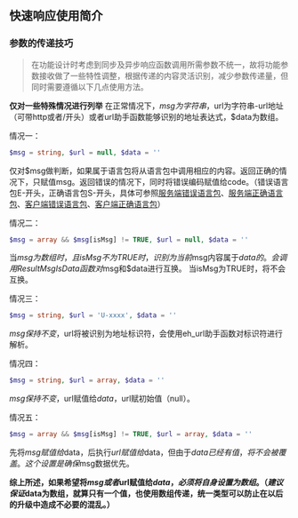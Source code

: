 ## 快速响应使用简介

### 参数的传递技巧
> 在功能设计时考虑到同步及异步响应函数调用所需参数不统一，故将功能参数接收做了一些特性调整，根据传递的内容灵活识别，减少参数传递量，但同时需要遵循以下几点使用方法。

**仅对一些特殊情况进行列举**
在正常情况下，$msg为字符串，$url为字符串-url地址（可带http或者/开头）或者url助手函数能够识别的地址表达式，$data为数组。

情况一：  
```php
$msg = string, $url = null, $data = ''
```  
仅对$msg做判断，如果属于语言包将从语言包中调用相应的内容。返回正确的情况下，只赋值msg。返回错误的情况下，同时将错误编码赋值给code。（错误语言包E-开头，正确语言包S-开头，具体可参照[服务端错误语言包](./ServerError.md)、[服务端正确语言包](./ServerSuccess.md)、[客户端错误语言包](./ClientError.md)、[客户端正确语言包](./ClientSuccess.md)）

情况二：
```php
$msg = array && $msg[isMsg] != TRUE, $url = null, $data = ''
```  
当$msg为数组时，且isMsg不为TRUE时，识别为当前$msg内容属于$data的。会调用ResultMsgIsData函数对$msg和$data进行互换。
当isMsg为TRUE时，将不会互换。

情况三：
```php
$msg = string, $url = 'U-xxxx', $data = ''
```  
$msg保持不变，$url将被识别为地址标识符，会使用eh_url助手函数对标识符进行解析。

情况四：
```php
$msg = string, $url = array, $data = ''
```  
$msg保持不变，$url赋值给$data，$url赋初始值（null）。

情况五：
```php
$msg = array && $msg[isMsg] != TRUE, $url = array, $data = ''
```  
先将$msg赋值给$data，后执行$url赋值给$data，但由于$data已经有值，将不会被覆盖。这个设置是确保$msg数据优先。

**综上所述，如果希望将$msg或者$url赋值给$data，必须将自身设置为数组。（建议保证$data为数组，就算只有一个值，也使用数组传递，统一类型可以防止在以后的升级中造成不必要的混乱。）**
